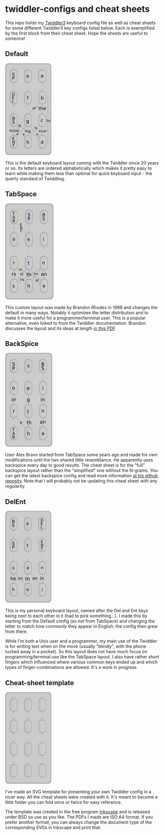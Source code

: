 # twiddler-configs and cheat sheets

This repo holds my [Twiddler3](http://twiddler.tekgear.com/) keyboard
config file as well as cheat sheets for some different Twiddler3 key
configs listed below. Each is exemplified by the first block from
their cheat sheet. Hope the sheets are useful to someone!

## Default

![defaultimage](img/default.png)

This is the default keyboard layout coming with the Twiddler since 20
years or so.  Its letters are ordered alphabetically which makes it
pretty easy to learn while making them less than optimal for quick
keyboard input - the querty standard of Twiddling. 

## TabSpace

![tabspaceimage](img/tabspace.png)

This custom layout was made by Brandon Rhodes in 1999 and changes the
default in many ways. Notably it optimizes the letter distribution and
to make it more useful for a programmer/terminal user. This is a
popular alternative, even linked to from the Twiddler documentation.
Brandon discusses the layout and its ideas at length 
[in this PDF](http://rhodesmill.org/brandon/projects/tabspace-guide.pdf).

## BackSpice

![backspiceimage](img/backspice.png)

User Alex Bravo started from TabSpace some years ago and made his own
modifications until the two shared little resemblance. He apparently
uses backspice every day to good results. The cheat sheet is for the
"full" backspice layout rather than the "simplified" one without the
N-grams. You can get the latest backspice config and read more
information 
[at his github reposity](https://github.com/AlexBravo/Twiddler). Note
that I will probably not be updating this cheat sheet with
any regularity. 

## DelEnt

![delentimage](img/delent.png)

This is my personal keyboard layout, named after the Del and Ent keys
being next to each other in it (had to pick something...). I made this
by starting from the Default config (so *not* from TabSpace) and
changing the letter to match how commonly they appear in English; the
config then grew from there.

While I'm both a Unix user and a programmer, my main use of the
Twiddler is for writing text when on the move (usually "blindly", with
the phone tucked away in a pocket). So this layout does not have much
focus on programming/terminal use like the TabSpace layout. I also
have rather short fingers which influenced where various common keys
ended up and which types of finger-combinations are allowed. It's a
work in progress.

## Cheat-sheet template

![defaultimage](img/template.png)

I've made an SVG template for presenting your own Twiddler config in a
nicer way. All the cheat sheets were created with it. It's meant to
become a little folder you can fold once or twice for easy reference.

The template was created in the free program
[Inkscape](https://inkscape.org/en/) and is released under BSD so use
as you like. The PDFs I made are ISO A4 format. If you prefer another
format, you can always change the document type of the corresponding
SVGs in Inkscape and print that.
